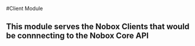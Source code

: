 #Client Module

## This module serves the Nobox Clients that would be connnecting to the Nobox Core API
